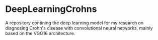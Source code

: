 # DeepLearningCrohns
A repository contining the deep learning model for my research on diagnosing Crohn's disease with convolutional neural networks, mainly based on the VGG16 architecture.
